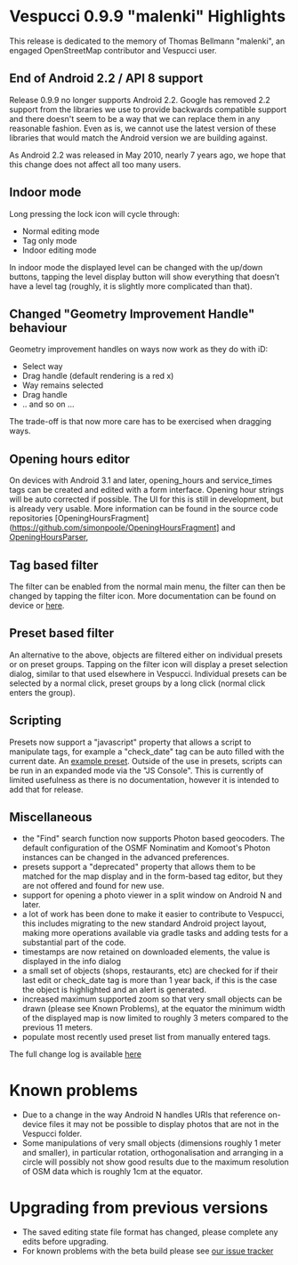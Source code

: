 # Vespucci 0.9.9 "malenki" Highlights

This release is dedicated to the memory of Thomas Bellmann "malenki", an engaged OpenStreetMap contributor and Vespucci user.

## End of Android 2.2 / API 8 support

Release 0.9.9 no longer supports Android 2.2. Google has removed 2.2 support from the libraries we use to provide backwards compatible support and there doesn't seem to be a way that we can replace them in any reasonable fashion. Even as is, we cannot use the latest version of these libraries that would match the Android version we are building against.

As Android 2.2 was released in May 2010, nearly 7 years ago, we hope that this change does not affect all too many users.

## Indoor mode

Long pressing the lock icon will cycle through:

 * Normal editing mode
 * Tag only mode
 * Indoor editing mode
   
In indoor mode the displayed level can be changed with the up/down buttons, tapping the level display button will show everything that doesn’t have a level tag (roughly, it is slightly more complicated than that). 
 
## Changed "Geometry Improvement Handle" behaviour
 
Geometry improvement handles on ways now work as they do with iD: 

 * Select way
 * Drag handle (default rendering is a red x)
 * Way remains selected
 * Drag handle
 * .. and so on ...
        
The trade-off is that now more care has to be exercised when dragging ways.
	
## Opening hours editor

On devices with Android 3.1 and later, opening_hours and service_times tags can be created and edited with a form interface. Opening hour strings will be auto corrected if possible. The UI for this is still in development, but is already very usable. More information can be found in the source code repositories [OpeningHoursFragment](https://github.com/simonpoole/OpeningHoursFragment]  and [OpeningHoursParser](https://github.com/simonpoole/OpeningHoursParser),
	
## Tag based filter

The filter can be enabled from the normal main menu, the filter can then be changed by tapping the filter icon. More documentation can be found on device or [here](https://github.com/MarcusWolschon/osmeditor4android/blob/master/documentation/docs/help/en/Tag%20filter.md).

## Preset based filter

An alternative to the above, objects are filtered either on individual presets or on preset groups. Tapping on the filter icon will display a preset selection dialog, similar to that used elsewhere in Vespucci. Individual presets can be selected by a normal click, preset groups by a long click (normal click enters the group).

## Scripting

Presets now support a "javascript" property that allows a script to manipulate tags, for example a "check_date" tag can be auto filled with the current date. An [example preset](https://github.com/simonpoole/preset-scripting-examples).  Outside of the use in presets, scripts can be run in an expanded mode via the "JS Console". This is currently of limited usefulness as there is no documentation, however it is intended to add that for release.

## Miscellaneous 

 * the "Find" search function now supports Photon based geocoders. The default configuration of the OSMF Nominatim and Komoot's Photon instances can be changed in the advanced preferences.
 * presets support a "deprecated" property that allows them to be matched for the map display and in the form-based tag editor, but they are not offered and found for new use.
 * support for opening a photo viewer in a split window on Android N and later.
 * a lot of work has been done to make it easier to contribute to Vespucci, this includes migrating to the new standard Android project layout, making more operations available via gradle tasks and adding tests for a substantial part of the code.
 * timestamps are now retained on downloaded elements, the value is displayed in the info dialog 
 * a small set of objects (shops, restaurants, etc) are checked for if their last edit or check_date tag is more than 1 year back, if this is the case the object is highlighted and an alert is generated.
 * increased maximum supported zoom so that very small objects can be drawn (please see Known Problems), at the equator the minimum width of the displayed map is now limited to roughly 3 meters compared to the previous 11 meters. 
 * populate most recently used preset list from manually entered tags.

The full change log is available [here](https://github.com/MarcusWolschon/osmeditor4android/commits/master)

# Known problems

* Due to a change in the way Android N handles URIs that reference on-device files it may not be possible to display photos that are not in the Vespucci folder.
* Some manipulations of very small objects (dimensions roughly 1 meter and smaller), in particular rotation, orthogonalisation and arranging in a circle will possibly not show good results due to the maximum resolution of OSM data which is roughly 1cm at the equator.

# Upgrading from previous versions

* The saved editing state file format has changed, please complete any edits before upgrading.
* For known problems with the beta build please see [our issue tracker](https://github.com/MarcusWolschon/osmeditor4android/issues)


